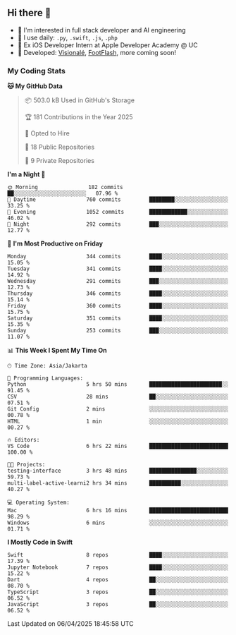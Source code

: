 ## Hi there 👋

- 🤖 I'm interested in full stack developer and AI engineering
- 🌱 I use daily: `.py`, `.swift`, `.js`, `.php`
- 🍎 Ex iOS Developer Intern at Apple Developer Academy @ UC
- 🔨 Developed: [Visionalé](https://apps.apple.com/id/app/visional%C3%A9/id6737191146), [FootFlash](https://apps.apple.com/id/app/footflash/id6550905078), more coming soon!

### My Coding Stats

<!--START_SECTION:waka-->
**🐱 My GitHub Data** 

> 📦 503.0 kB Used in GitHub's Storage 
 > 
> 🏆 181 Contributions in the Year 2025
 > 
> 💼 Opted to Hire
 > 
> 📜 18 Public Repositories 
 > 
> 🔑 9 Private Repositories 
 > 
**I'm a Night 🦉** 

```text
🌞 Morning                182 commits         ██░░░░░░░░░░░░░░░░░░░░░░░   07.96 % 
🌆 Daytime                760 commits         ████████░░░░░░░░░░░░░░░░░   33.25 % 
🌃 Evening                1052 commits        ████████████░░░░░░░░░░░░░   46.02 % 
🌙 Night                  292 commits         ███░░░░░░░░░░░░░░░░░░░░░░   12.77 % 
```
📅 **I'm Most Productive on Friday** 

```text
Monday                   344 commits         ████░░░░░░░░░░░░░░░░░░░░░   15.05 % 
Tuesday                  341 commits         ████░░░░░░░░░░░░░░░░░░░░░   14.92 % 
Wednesday                291 commits         ███░░░░░░░░░░░░░░░░░░░░░░   12.73 % 
Thursday                 346 commits         ████░░░░░░░░░░░░░░░░░░░░░   15.14 % 
Friday                   360 commits         ████░░░░░░░░░░░░░░░░░░░░░   15.75 % 
Saturday                 351 commits         ████░░░░░░░░░░░░░░░░░░░░░   15.35 % 
Sunday                   253 commits         ███░░░░░░░░░░░░░░░░░░░░░░   11.07 % 
```


📊 **This Week I Spent My Time On** 

```text
🕑︎ Time Zone: Asia/Jakarta

💬 Programming Languages: 
Python                   5 hrs 50 mins       ███████████████████████░░   91.45 % 
CSV                      28 mins             ██░░░░░░░░░░░░░░░░░░░░░░░   07.51 % 
Git Config               2 mins              ░░░░░░░░░░░░░░░░░░░░░░░░░   00.78 % 
HTML                     1 min               ░░░░░░░░░░░░░░░░░░░░░░░░░   00.27 % 

🔥 Editors: 
VS Code                  6 hrs 22 mins       █████████████████████████   100.00 % 

🐱‍💻 Projects: 
testing-interface        3 hrs 48 mins       ███████████████░░░░░░░░░░   59.73 % 
multi-label-active-learni2 hrs 34 mins       ██████████░░░░░░░░░░░░░░░   40.27 % 

💻 Operating System: 
Mac                      6 hrs 16 mins       █████████████████████████   98.29 % 
Windows                  6 mins              ░░░░░░░░░░░░░░░░░░░░░░░░░   01.71 % 
```

**I Mostly Code in Swift** 

```text
Swift                    8 repos             ████░░░░░░░░░░░░░░░░░░░░░   17.39 % 
Jupyter Notebook         7 repos             ████░░░░░░░░░░░░░░░░░░░░░   15.22 % 
Dart                     4 repos             ██░░░░░░░░░░░░░░░░░░░░░░░   08.70 % 
TypeScript               3 repos             ██░░░░░░░░░░░░░░░░░░░░░░░   06.52 % 
JavaScript               3 repos             ██░░░░░░░░░░░░░░░░░░░░░░░   06.52 % 
```




 Last Updated on 06/04/2025 18:45:58 UTC
<!--END_SECTION:waka-->

<!--
**nico-samuelson/nico-samuelson** is a ✨ _special_ ✨ repository because its `README.md` (this file) appears on your GitHub profile.

Here are some ideas to get you started:

- 🔭 I’m currently working on ...
- 🌱 I’m currently learning ...
- 👯 I’m looking to collaborate on ...
- 🤔 I’m looking for help with ...
- 💬 Ask me about ...
- 📫 How to reach me: ...
- 😄 Pronouns: ...
- ⚡ Fun fact: ...
-->
